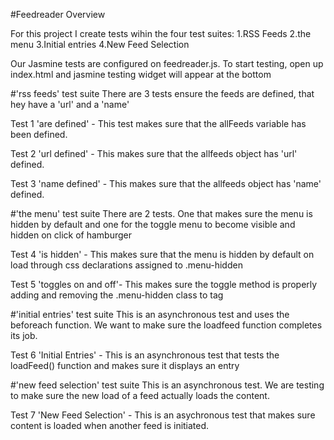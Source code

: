 #Feedreader Overview

For this project I create tests wihin the four test suites:
1.RSS Feeds
2.the menu
3.Initial entries
4.New Feed Selection

Our Jasmine tests are configured on feedreader.js. To start testing, open up index.html and jasmine testing widget will appear at the bottom


#'rss feeds' test suite
There are 3 tests ensure the feeds are defined, that hey have a 'url' and a 'name'

Test 1 'are defined' - This test makes sure that the allFeeds variable has been defined.

Test 2 'url defined' - This makes sure that the allfeeds object has 'url' defined.

Test 3 'name defined' - This makes sure that the allfeeds object has 'name' defined.

#'the menu' test suite
There are 2 tests. One that makes sure the menu is hidden by default and one for the toggle menu to become visible and  hidden on click of hamburger

Test 4 'is hidden' - This makes sure that the menu is hidden by default on load through css declarations assigned to .menu-hidden

Test 5 'toggles on and off'- This makes sure the toggle method is properly adding and removing the .menu-hidden class to <body> tag

#'initial entries' test suite
This is an asynchronous test and uses the beforeach function. We want to make sure the loadfeed function completes its job.

Test 6 'Initial Entries' - This is an asynchronous test that tests the loadFeed() function and makes sure it displays an entry

#'new feed selection' test suite
This is an asynchronous test. We are testing to make sure the new load of a feed actually loads the content.

Test 7 'New Feed Selection' - This is an asychronous test that makes sure content is loaded when another feed is initiated.